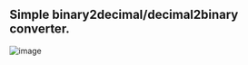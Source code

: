 ## Simple binary2decimal/decimal2binary converter.



![image](https://user-images.githubusercontent.com/28262240/138193767-9a6ae44b-7c5f-4493-89b0-caaf77ad625a.png)
